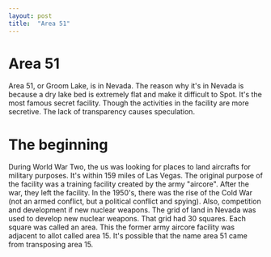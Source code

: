 ```yaml
---
layout: post
title:  "Area 51"
---
```


# Area 51
Area 51, or Groom Lake, is in Nevada. The reason why it's in Nevada is because a dry lake bed is extremely flat and make it difficult to Spot. It's the most famous secret facility. Though the activities in the facility are more secretive. The lack of transparency causes speculation.

# The beginning
During World War Two, the us was looking for places to land aircrafts for military purposes.  It's within 159 miles of Las Vegas. The original purpose of the facility was a training facility created by the army "aircore". After the war, they left the facility.
In the 1950's, there was the rise of the Cold War (not an armed conflict, but a political conflict and spying). Also, competition and development if new nuclear weapons. The grid of land in Nevada was used to develop new nuclear weapons. That grid had 30 squares. Each square was called an area. This the former army aircore facility was adjacent to allot called area 15. It's possible that the name area 51 came from transposing area 15.
